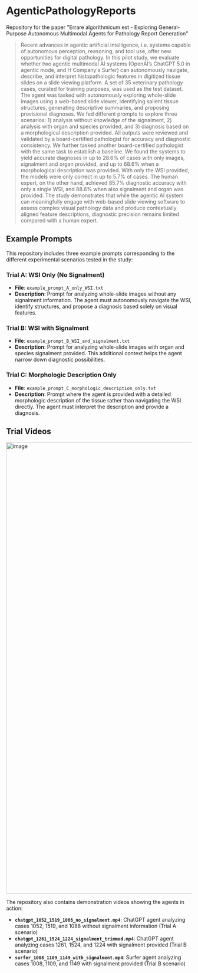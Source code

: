 # AgenticPathologyReports
Repository for the paper "Errare algorithmicum est - Exploring General-Purpose Autonomous Multimodal Agents for Pathology Report Generation"

 > Recent advances in agentic artificial intelligence, i.e. systems capable of autonomous perception, reasoning, and tool use, offer new opportunities for digital pathology. In this pilot study, we evaluate whether two agentic multimodal AI systems (OpenAI’s ChatGPT 5.0 in agentic mode, and H Company's Surfer) can autonomously navigate, describe, and interpret histopathologic features in digitized tissue slides on a slide viewing platform. A set of 35 veterinary pathology cases, curated for training purposes, was used as the test dataset. The agent was tasked with autonomously exploring whole-slide images using a web-based slide viewer, identifying salient tissue structures, generating descriptive summaries, and proposing provisional diagnoses. We fed different prompts to explore three scenarios: 1) analysis without knowledge of the signalment, 2) analysis with organ and species provided, and 3) diagnosis based on a morphological description provided. All outputs were reviewed and validated by a board-certified pathologist for accuracy and diagnostic consistency. We further tasked another board-certified pathologist with the same task to establish a baseline. We found the systems to yield accurate diagnoses in up to 28.6\% of cases with only images, signalment and organ provided, and up to 68.6\% when a morphological description was provided. With only the WSI provided, the models were only correct in up to 5.7\% of cases. The human expert, on the other hand, achieved 85.7\% diagnostic accuracy with only a single WSI, and 88.6\% when also signalment and organ was provided.
> The study demonstrates that while the agentic AI system can meaningfully engage with web-based slide viewing software to assess complex visual pathology data and produce contextually aligned feature descriptions, diagnostic precision remains limited compared with a human expert.

## Example Prompts

This repository includes three example prompts corresponding to the different experimental scenarios tested in the study:

### Trial A: WSI Only (No Signalment)
- **File**: `example_prompt_A_only_WSI.txt`
- **Description**: Prompt for analyzing whole-slide images without any signalment information. The agent must autonomously navigate the WSI, identify structures, and propose a diagnosis based solely on visual features.

### Trial B: WSI with Signalment
- **File**: `example_prompt_B_WSI_and_signalment.txt`
- **Description**: Prompt for analyzing whole-slide images with organ and species signalment provided. This additional context helps the agent narrow down diagnostic possibilities.

### Trial C: Morphologic Description Only
- **File**: `example_prompt_C_morphologic_description_only.txt`
- **Description**: Prompt where the agent is provided with a detailed morphologic description of the tissue rather than navigating the WSI directly. The agent must interpret the description and provide a diagnosis.

## Trial Videos

<img width="1536" height="1224" alt="image" src="https://github.com/user-attachments/assets/bad2e837-7c8d-490a-8fd8-7ea68009ad66" />


The repository also contains demonstration videos showing the agents in action:

- **`chatgpt_1052_1519_1088_no_signalment.mp4`**: ChatGPT agent analyzing cases 1052, 1519, and 1088 without signalment information (Trial A scenario)
- **`chatgpt_1261_1524_1224_signalment_trimmed.mp4`**: ChatGPT agent analyzing cases 1261, 1524, and 1224 with signalment provided (Trial B scenario)
- **`surfer_1008_1109_1149_with_signalment.mp4`**: Surfer agent analyzing cases 1008, 1109, and 1149 with signalment provided (Trial B scenario)

